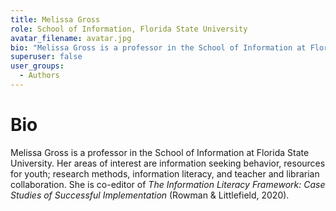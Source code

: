 ```yaml
---
title: Melissa Gross
role: School of Information, Florida State University
avatar_filename: avatar.jpg
bio: "Melissa Gross is a professor in the School of Information at Florida State University. Her areas of interest are information seeking behavior, resources for youth; research methods, information literacy, and teacher and librarian collaboration. She is co-editor of _The Information Literacy Framework: Case Studies of Successful Implementation_ (Rowman & Littlefield, 2020)."
superuser: false
user_groups:
  - Authors
---
```

# Bio

Melissa Gross is a professor in the School of Information at Florida State University. Her areas of interest are information seeking behavior, resources for youth; research methods, information literacy, and teacher and librarian collaboration. She is co-editor of _The Information Literacy Framework: Case Studies of Successful Implementation_ (Rowman & Littlefield, 2020).
